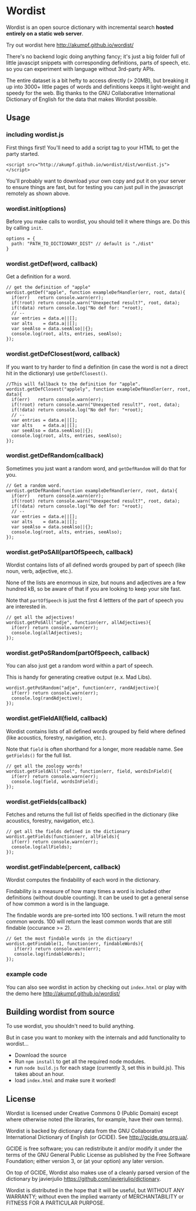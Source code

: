 Wordist
=============

Wordist is an open source dictionary with incremental search **hosted entirely on a static web server**.

Try out wordist here http://akumpf.github.io/wordist/

There's no backend logic doing anything fancy; it's just a big folder full of little javascipt snippets with corresponding definitions, parts of speech, etc. so you can experiment with language without 3rd-party APIs.

The entire dataset is a bit hefty to access directly (> 20MB), but breaking it up into 3000+ little pages of words and definitions keeps it light-weight and speedy for the web. Big thanks to the GNU Collaborative International Dictionary of English for the data that makes Wordist possible.

## Usage

### including wordist.js

First things first! You'll need to add a script tag to your HTML to get the party started.

```
<script src="http://akumpf.github.io/wordist/dist/wordist.js"></script>
```

You'll probably want to download your own copy and put it on your server to ensure things are fast, but for testing you can just pull in the javascript remotely as shown above.

### wordist.init(options)

Before you make calls to wordist, you should tell it where things are. Do this by calling `init`.

```
options = {
  path: "PATH_TO_DICTIONARY_DIST" // default is "./dist"
}
```

### wordist.getDef(word, callback)

Get a definition for a word.

```
// get the definition of "apple"
wordist.getDef("apple", function exampleDefHandler(err, root, data){
  if(err)   return console.warn(err); 
  if(!root) return console.warn("Unexpected result?", root, data);
  if(!data) return console.log("No def for: "+root);
  // --
  var entries = data.e||[];
  var alts    = data.a||[];
  var seeAlso = data.seeAlso||{};
  console.log(root, alts, entries, seeAlso);
});
```

### wordist.getDefClosest(word, callback)

If you want to try harder to find a definition (in case the word is not a direct hit in the dictionary) use `getDefClosest()`. 

```
//This will fallback to the definition for "apple".
wordist.getDefClosest("applely", function exampleDefHandler(err, root, data){
  if(err)   return console.warn(err); 
  if(!root) return console.warn("Unexpected result?", root, data);
  if(!data) return console.log("No def for: "+root);
  // --
  var entries = data.e||[];
  var alts    = data.a||[];
  var seeAlso = data.seeAlso||{};
  console.log(root, alts, entries, seeAlso);
});
```

### wordist.getDefRandom(callback)

Sometimes you just want a random word, and `getDefRandom` will do that for you.

```
// Get a random word.
wordist.getDefRandom(function exampleDefHandler(err, root, data){
  if(err)   return console.warn(err); 
  if(!root) return console.warn("Unexpected result?", root, data);
  if(!data) return console.log("No def for: "+root);
  // --
  var entries = data.e||[];
  var alts    = data.a||[];
  var seeAlso = data.seeAlso||{};
  console.log(root, alts, entries, seeAlso);
});
```

### wordist.getPoSAll(partOfSpeech, callback)

Wordist contains lists of all defined words grouped by part of speech (like noun, verb, adjective, etc.).

None of the lists are enormous in size, but nouns and adjectives are a few hundred kB, so be aware of that if you are looking to keep your site fast.

Note that `partOfSpeech` is just the first 4 lettters of the part of speech you are interested in.

```
// get all the adjectives!
wordist.getPoSAll("adje", function(err, allAdjectives){
  if(err) return console.warn(err);
  console.log(allAdjectives);
});
```

### wordist.getPoSRandom(partOfSpeech, callback)

You can also just get a random word within a part of speech. 

This is handy for generating creative output (e.x. Mad Libs).

```
wordist.getPoSRandom("adje", function(err, randAdjective){
  if(err) return console.warn(err);
  console.log(randAdjective);
});
```

### wordist.getFieldAll(field, callback)

Wordist contains lists of all defined words grouped by field where defined (like acoustics, forestry, navigation, etc.).

Note that `field` is often shorthand for a longer, more readable name. See `getFields()` for the full list.

```
// get all the zoology words!
wordist.getFieldAll("zool", function(err, field, wordsInField){
  if(err) return console.warn(err);
  console.log(field, wordsInField);
});
```

### wordist.getFields(callback)

Fetches and returns the full list of fields specified in the dictionary (like acoustics, forestry, navigation, etc.).

```
// get all the fields defined in the dictionary
wordist.getFields(function(err, allFields){
  if(err) return console.warn(err);
  console.log(allFields);
});
```

### wordist.getFindable(percent, callback)

Wordist computes the findability of each word in the dictionary. 

Findability is a measure of how many times a word is included other definitions (without double counting). It can be used to get a general sense of how common a word is in the language.

The findable words are pre-sorted into 100 sections. 1 will return the most common words. 100 will return the least common words that are still findable (occurance >= 2).  

```
// Get the most findable words in the dictioary!
wordist.getFindable(1, function(err, findableWords){
   if(err) return console.warn(err);
   console.log(findableWords);
});
```

### example code

You can also see wordist in action by checking out `index.html` or play with the demo here http://akumpf.github.io/wordist/

## Building wordist from source

To use wordist, you shouldn't need to build anything. 

But in case you want to monkey with the internals and add functionality to wordist...

* Download the source
* Run `npm install` to get all the required node modules.
* run `node build.js` for each stage (currently 3, set this in build.js). This takes about an hour.
* load `index.html` and make sure it worked!

## License

Wordist is licensed under Creative Commons 0 (Public Domain) except where otherwise noted (the libraries, for example, have their own terms). 

Wordist is backed by dictionary data from the GNU Collaborative International Dictionary of English (or GCIDE). See http://gcide.gnu.org.ua/.

GCIDE is free software; you can redistribute it and/or modify it under the terms of the GNU General Public License as published by the Free Software Foundation; either version 3, or (at your option) any later version.

On top of GCIDE, Wordist also makes use of a cleanly parsed version of the dictionary by javierjulio https://github.com/javierjulio/dictionary.

Wordist is distributed in the hope that it will be useful, but WITHOUT ANY WARRANTY; without even the implied warranty of MERCHANTABILITY or FITNESS FOR A PARTICULAR PURPOSE.


